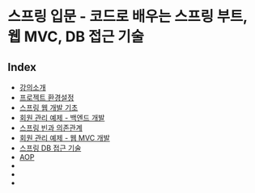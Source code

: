# 스프링 입문 - 코드로 배우는 스프링 부트, 웹 MVC, DB 접근 기술

## Index
- [강의소개](./01_intro.md)
- [프로젝트 환경설정]()
- [스프링 웹 개발 기초]()
- [회원 관리 예제 - 백엔드 개발]()
- [스프링 빈과 의존관계]()
- [회원 관리 예제 - 웹 MVC 개발]()
- [스프링 DB 접근 기술]()
- [AOP]()
- []()
- []()
- []()